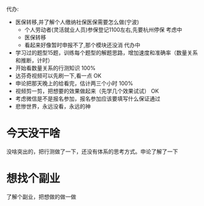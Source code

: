 代办:
+ 医保转移,并了解个人缴纳社保医保需要怎么做(宁波)
  + 个人劳动者(灵活就业人员)参保登记1100左右,先要杭州停保 考虑中
  + 医保转移
  + 看起来好像暂时申报不了,那个模块还没消 代办中
+ 学习过的题型15题，训练每个题型的解题思路，增加速度和准确率（数量关系和推断，计时）
+ 开始看数量关系的行测知识  100%
+ 达芬奇视频可以先刷一下,看一点  OK
+ 申论把那天晚上的给看完，估计两三个小时  100%
+ 视频剪一剪，把想要的效果做起来（先学几个效果试试） OK
+ 考虑微信是不是报名参加，报名参加应该要填写什么保证通过 
+ 悲惨世界，永远没看，永远的神

# 今天没干啥
没啥突出的，把行测做了一下，还没有体系的思考方式。申论了解了一下

# 想找个副业
了解个副业，把想做的做一做